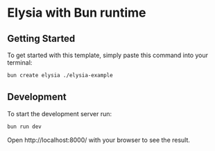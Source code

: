 # Elysia with Bun runtime

## Getting Started

To get started with this template, simply paste this command into your terminal:

```bash
bun create elysia ./elysia-example
```

## Development

To start the development server run:

```bash
bun run dev
```

Open http://localhost:8000/ with your browser to see the result.
